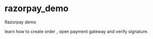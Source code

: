 # razorpay_demo
Razorpay demo

learn how to create order , open payment gateway and verify signature.
